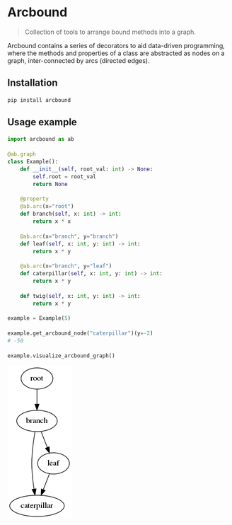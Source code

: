 # Arcbound 
> Collection of tools to arrange bound methods into a graph.

Arcbound contains a series of decorators to aid data-driven programming, where
the methods and properties of a class are abstracted as nodes on a graph,
inter-connected by arcs (directed edges).

## Installation
```bash
pip install arcbound
```

## Usage example
```python
import arcbound as ab

@ab.graph
class Example():
    def __init__(self, root_val: int) -> None:
        self.root = root_val
        return None

    @property
    @ab.arc(x="root")
    def branch(self, x: int) -> int:
        return x * x 

    @ab.arc(x="branch", y="branch")
    def leaf(self, x: int, y: int) -> int:
        return x * y
    
    @ab.arc(x="branch", y="leaf")
    def caterpillar(self, x: int, y: int) -> int:
        return x * y
    
    def twig(self, x: int, y: int) -> int:
        return x * y

example = Example(5)

example.get_arcbound_node("caterpillar")(y=-2)
# -50

example.visualize_arcbound_graph()
```
![arcbound_graph](https://github.com/JHwangAstro/arcbound/blob/master/utils/arcbound_graph.png "ArcboundGraph")

